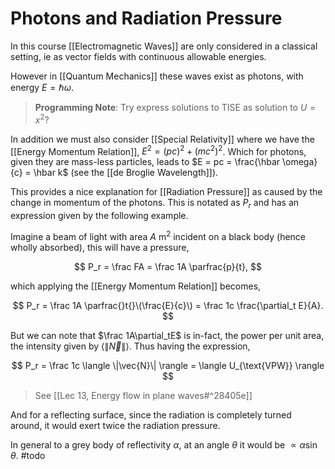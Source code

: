 # Photons and Radiation Pressure

In this course [[Electromagnetic Waves]] are only considered in a classical setting, ie as vector fields with continuous allowable energies.

However in [[Quantum Mechanics]] these waves exist as photons, with energy $E = \hbar \omega$.

> **Programming Note**: Try express solutions to TISE as solution to $U = x^2$?

In addition we must also consider [[Special Relativity]] where we have the [[Energy Momentum Relation]], $E^2 = (pc)^2 + (mc^2)^2$. Which for photons, given they are mass-less particles, leads to $E = pc = \frac{\hbar \omega}{c} = \hbar k$ (see the [[de Broglie Wavelength]]).

This provides a nice explanation for [[Radiation Pressure]] as caused by the change in momentum of the photons. This is notated as $P_r$ and has an expression given by the following example.

Imagine a beam of light with area $A\mathrm{~m^2}$ incident on a black body (hence wholly absorbed), this will have a pressure,

$$
P_r = \frac FA = \frac 1A \parfrac{p}{t},
$$

which applying the [[Energy Momentum Relation]] becomes,

$$
P_r = \frac 1A \parfrac{}t{}\(\frac{E}{c}\) = \frac 1c \frac{\partial_t E}{A}.
$$

But we can note that $\frac 1A\partial_tE$ is in-fact, the power per unit area, the intensity given by $\langle \|\vec{N}\| \rangle$. Thus having the expression,

$$
P_r = \frac 1c \langle \|\vec{N}\| \rangle = \langle U_{\text{VPW}} \rangle
$$

> See [[Lec 13, Energy flow in plane waves#^28405e]]

And for a reflecting surface, since the radiation is completely turned around, it would exert twice the radiation pressure.

In general to a grey body of reflectivity $\alpha$, at an angle $\theta$ it would be $\propto \alpha \sin\theta$. #todo
